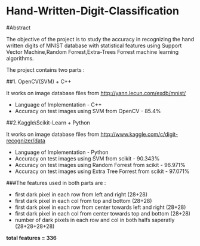 Hand-Written-Digit-Classification
=================================

#Abstract

The objective of the project is to study the accuracy in recognizing the hand written digits of MNIST database with statistical features using Support Vector Machine,Random Forrest,Extra-Trees Forrest machine learning algorithms. 

The project contains two parts :

##1. OpenCV(SVM) + C++

It works on image database files from http://yann.lecun.com/exdb/mnist/

* Language of Implementation - C++
* Accuracy on test images using SVM from OpenCV - 85.4%



##2.Kaggle\Scikit-Learn + Python

It works on image database files from http://www.kaggle.com/c/digit-recognizer/data

* Language of Implementation - Python
* Accuracy on test images using SVM from scikit - 90.343%
* Accuracy on test images using Random Forrest from scikit - 96.971%
* Accuracy on test images using Extra Tree Forrest from scikit - 97.071%


###The features used in both parts are :

* first dark pixel in each row from left and right (28+28)
* first dark pixel in each col from top and bottom (28+28)
* first dark pixel in each row from center towards left and right (28+28)
* first dark pixel in each col from center towards top and bottom (28+28)
* number of dark pixels in each row and col in both halfs saperatly (28+28+28+28)

**total features = 336**





